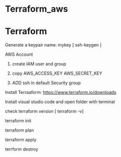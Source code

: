 # Terraform_aws
# Terraform

Generate a keypair name: mykey [ ssh-keygen ]

AWS Account

1. create IAM user and group

2. copy AWS_ACCESS_KEY AWS_SECRET_KEY 

3. ADD ssh in default Security group

Install Terraaform: https://www.terraform.io/downloads

Install visual studio code and open folder with terminal

check terraform version [ terraform -v]

terraform init

terraform plan

terraform apply

terrform destroy
